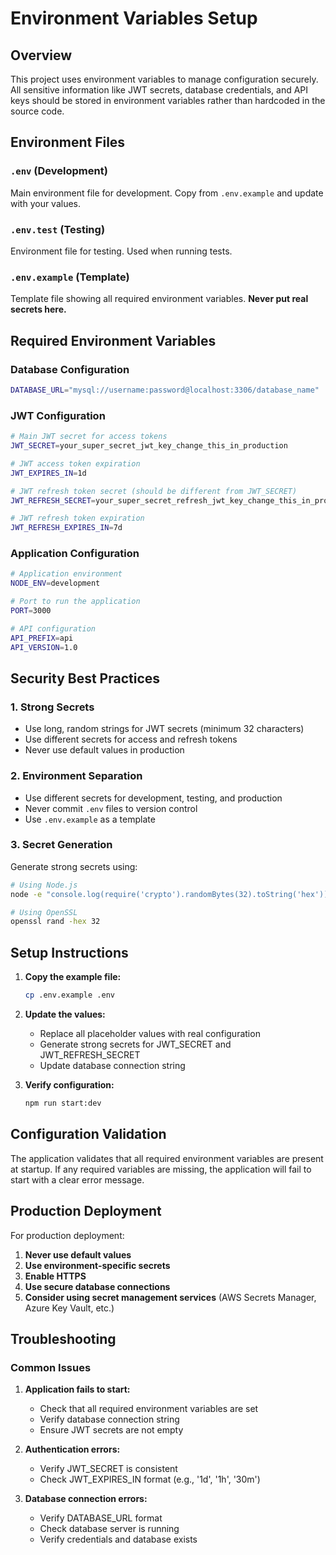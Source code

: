 # Environment Variables Setup

## Overview
This project uses environment variables to manage configuration securely. All sensitive information like JWT secrets, database credentials, and API keys should be stored in environment variables rather than hardcoded in the source code.

## Environment Files

### `.env` (Development)
Main environment file for development. Copy from `.env.example` and update with your values.

### `.env.test` (Testing)
Environment file for testing. Used when running tests.

### `.env.example` (Template)
Template file showing all required environment variables. **Never put real secrets here.**

## Required Environment Variables

### Database Configuration
```bash
DATABASE_URL="mysql://username:password@localhost:3306/database_name"
```

### JWT Configuration
```bash
# Main JWT secret for access tokens
JWT_SECRET=your_super_secret_jwt_key_change_this_in_production

# JWT access token expiration
JWT_EXPIRES_IN=1d

# JWT refresh token secret (should be different from JWT_SECRET)
JWT_REFRESH_SECRET=your_super_secret_refresh_jwt_key_change_this_in_production

# JWT refresh token expiration
JWT_REFRESH_EXPIRES_IN=7d
```

### Application Configuration
```bash
# Application environment
NODE_ENV=development

# Port to run the application
PORT=3000

# API configuration
API_PREFIX=api
API_VERSION=1.0
```

## Security Best Practices

### 1. Strong Secrets
- Use long, random strings for JWT secrets (minimum 32 characters)
- Use different secrets for access and refresh tokens
- Never use default values in production

### 2. Environment Separation
- Use different secrets for development, testing, and production
- Never commit `.env` files to version control
- Use `.env.example` as a template

### 3. Secret Generation
Generate strong secrets using:
```bash
# Using Node.js
node -e "console.log(require('crypto').randomBytes(32).toString('hex'))"

# Using OpenSSL
openssl rand -hex 32
```

## Setup Instructions

1. **Copy the example file:**
   ```bash
   cp .env.example .env
   ```

2. **Update the values:**
   - Replace all placeholder values with real configuration
   - Generate strong secrets for JWT_SECRET and JWT_REFRESH_SECRET
   - Update database connection string

3. **Verify configuration:**
   ```bash
   npm run start:dev
   ```

## Configuration Validation

The application validates that all required environment variables are present at startup. If any required variables are missing, the application will fail to start with a clear error message.

## Production Deployment

For production deployment:

1. **Never use default values**
2. **Use environment-specific secrets**
3. **Enable HTTPS**
4. **Use secure database connections**
5. **Consider using secret management services** (AWS Secrets Manager, Azure Key Vault, etc.)

## Troubleshooting

### Common Issues

1. **Application fails to start:**
   - Check that all required environment variables are set
   - Verify database connection string
   - Ensure JWT secrets are not empty

2. **Authentication errors:**
   - Verify JWT_SECRET is consistent
   - Check JWT_EXPIRES_IN format (e.g., '1d', '1h', '30m')

3. **Database connection errors:**
   - Verify DATABASE_URL format
   - Check database server is running
   - Verify credentials and database exists
